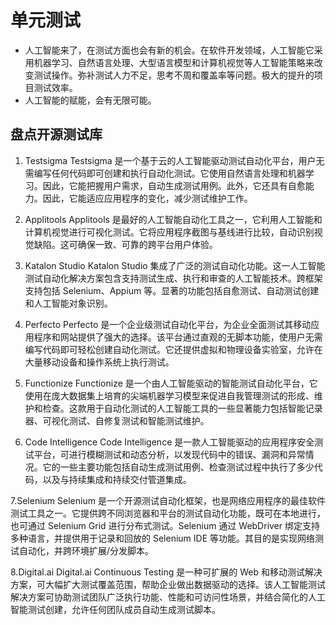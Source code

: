 # 单元测试

- 人工智能来了，在测试方面也会有新的机会。在软件开发领域，人工智能它采用机器学习、自然语言处理、大型语言模型和计算机视觉等人工智能策略来改变测试操作。弥补测试人力不足，思考不周和覆盖率等问题。极大的提升的项目测试效率。
- 人工智能的赋能，会有无限可能。


## 盘点开源测试库

1. Testsigma
Testsigma 是一个基于云的人工智能驱动测试自动化平台，用户无需编写任何代码即可创建和执行自动化测试。它使用自然语言处理和机器学习。因此，它能把握用户需求，自动生成测试用例。此外，它还具有自愈能力。因此，它能适应应用程序的变化，减少测试维护工作。

2. Applitools
Applitools 是最好的人工智能自动化工具之一，它利用人工智能和计算机视觉进行可视化测试。它将应用程序截图与基线进行比较，自动识别视觉缺陷。这可确保一致、可靠的跨平台用户体验。

3. Katalon Studio
Katalon Studio 集成了广泛的测试自动化功能。这一人工智能测试自动化解决方案包含支持测试生成、执行和审查的人工智能技术。跨框架支持包括 Selenium、Appium 等。显著的功能包括自愈测试、自动测试创建和人工智能对象识别。

4. Perfecto
Perfecto 是一个企业级测试自动化平台，为企业全面测试其移动应用程序和网站提供了强大的选择。该平台通过直观的无脚本功能，使用户无需编写代码即可轻松创建自动化测试。它还提供虚拟和物理设备实验室，允许在大量移动设备和操作系统上执行测试。

5. Functionize
Functionize 是一个由人工智能驱动的智能测试自动化平台，它使用在庞大数据集上培育的尖端机器学习模型来促进自我管理测试的形成、维护和检查。这款用于自动化测试的人工智能工具的一些显著能力包括智能记录器、可视化测试、自修复测试和智能测试维护。

6. Code Intelligence
Code Intelligence 是一款人工智能驱动的应用程序安全测试平台，可进行模糊测试和动态分析，以发现代码中的错误、漏洞和异常情况。它的一些主要功能包括自动生成测试用例、检查测试过程中执行了多少代码，以及与持续集成和持续交付管道集成。

7.Selenium
Selenium 是一个开源测试自动化框架，也是网络应用程序的最佳软件测试工具之一。它提供跨不同浏览器和平台的测试自动化功能，既可在本地进行，也可通过 Selenium Grid 进行分布式测试。Selenium 通过 WebDriver 绑定支持多种语言，并提供用于记录和回放的 Selenium IDE 等功能。其目的是实现网络测试自动化，并跨环境扩展/分发脚本。

8.Digital.ai
Digital.ai Continuous Testing 是一种可扩展的 Web 和移动测试解决方案，可大幅扩大测试覆盖范围，帮助企业做出数据驱动的选择。该人工智能测试解决方案可协助测试团队广泛执行功能、性能和可访问性场景，并结合简化的人工智能测试创建，允许任何团队成员自动生成测试脚本。








